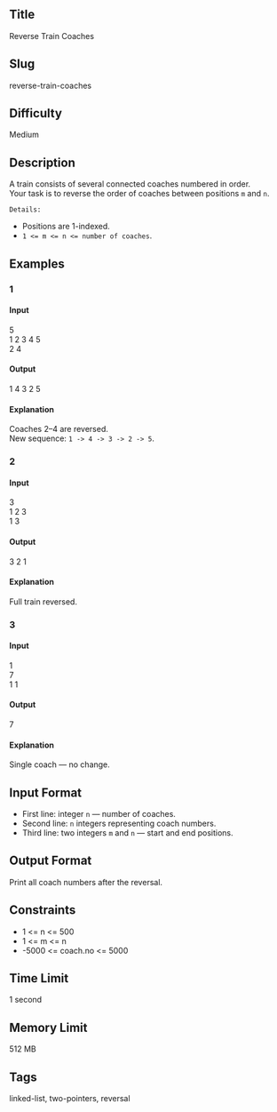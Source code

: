 ## Title
Reverse Train Coaches

## Slug
reverse-train-coaches

## Difficulty
Medium

## Description

A train consists of several connected coaches numbered in order.  
Your task is to reverse the order of coaches between positions `m` and `n`.

`Details:`  
* Positions are 1-indexed.  
* `1 <= m <= n <= number of coaches`.

## Examples

### 1
#### Input
5  
1 2 3 4 5  
2 4  

#### Output
1 4 3 2 5  

#### Explanation
Coaches 2–4 are reversed.  
New sequence: `1 -> 4 -> 3 -> 2 -> 5`.

### 2
#### Input
3  
1 2 3  
1 3  

#### Output
3 2 1  

#### Explanation
Full train reversed.

### 3
#### Input
1  
7  
1 1  

#### Output
7  

#### Explanation
Single coach — no change.

## Input Format
- First line: integer `n` — number of coaches.  
- Second line: `n` integers representing coach numbers.  
- Third line: two integers `m` and `n` — start and end positions.

## Output Format
Print all coach numbers after the reversal.

## Constraints
- 1 <= n <= 500  
- 1 <= m <= n  
- -5000 <= coach.no <= 5000  

## Time Limit
1 second  

## Memory Limit
512 MB  

## Tags
linked-list, two-pointers, reversal
